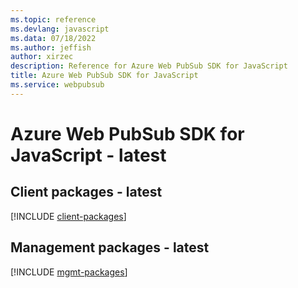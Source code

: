 ```yaml
---
ms.topic: reference
ms.devlang: javascript
ms.data: 07/18/2022
ms.author: jeffish
author: xirzec
description: Reference for Azure Web PubSub SDK for JavaScript
title: Azure Web PubSub SDK for JavaScript
ms.service: webpubsub
---
```

# Azure Web PubSub SDK for JavaScript - latest

## Client packages - latest
[!INCLUDE [client-packages](web-pubsub-client-index.md)]
## Management packages - latest
[!INCLUDE [mgmt-packages](web-pubsub-mgmt-index.md)]
